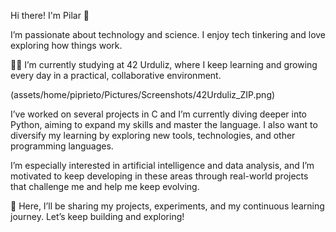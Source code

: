 Hi there! I'm Pilar 👋


I’m passionate about technology and science. I enjoy tech tinkering and love exploring how things work.

👩‍💻 I’m currently studying at 42 Urduliz, where I keep learning and growing every day in a practical, collaborative environment.

(assets/home/piprieto/Pictures/Screenshots/42Urduliz_ZIP.png)


I’ve worked on several projects in C and I’m currently diving deeper into Python, aiming to expand my skills and master the language. I also want to diversify my learning by exploring new tools, technologies, and other programming languages.

I’m especially interested in artificial intelligence and data analysis, and I’m motivated to keep developing in these areas through real-world projects that challenge me and help me keep evolving.

🚀 Here, I’ll be sharing my projects, experiments, and my continuous learning journey. Let’s keep building and exploring!
